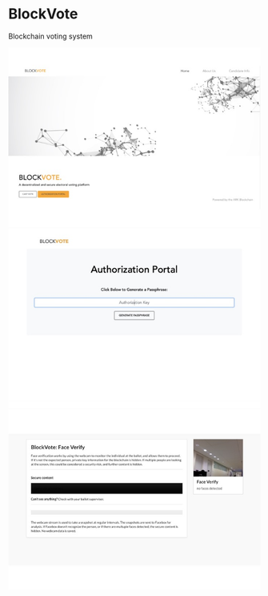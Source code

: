 # BlockVote
Blockchain voting system


<p float="left" align="center">
    <img src="/Screenshots/Screenshot1.jpg" width="600"/>
    <img src="/Screenshots/Screenshot2.jpg" width="600"/>
    <img src="/Screenshots/Screenshot3.jpg" width="600"/>
</p>

